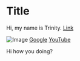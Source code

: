 # Title
Hi, my name is Trinity.
[Link][1]

[1]: http://b.org

![Image](http://url/a.png)
[Google](https://www.google.com/)
[YouTube](https://www.youtube.com/)

Hi how you doing?